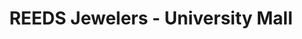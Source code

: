 ---
title: "REEDS Jewelers - University Mall"
url: /tuscaloosa/reeds-jewelers-university-mall/
shop: Schmuck
---